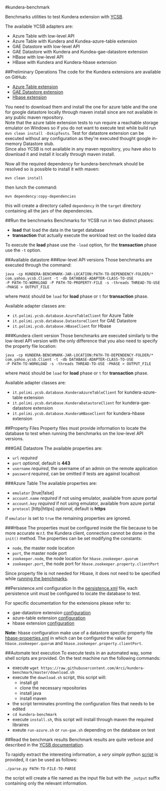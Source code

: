 #kundera-benchmark

Benchmarks utilities to test Kundera extension with [YCSB](https://github.com/brianfrankcooper/YCSB/).

The available YCSB adapters are:

- Azure Table with low-level API
- Azure Table with Kundera and Kundea-azure-table extension
- GAE Datastore with low-level API
- GAE Datastore with Kundera and Kundea-gae-datastore extension
- HBase with low-level API
- HBase with Kundera and Kundera-hbase extension

##Preliminary Operations
The code for the Kundera extensions are available on GitHub:

- [Azure Table extension](https://github.com/Arci/kundera-azure-table)
- [GAE Datastore extension](https://github.com/Arci/kundera-gae-datastore)
- [Hbase extension](https://github.com/impetus-opensource/Kundera)

You need to download them and install the one for azure table and the one for google datastore locally through maven install since are not available in any public maven repository.  
Note that the azure table extension tests to run require a reachable storage emulator on Windows so if you do not want to execute test while build run `mvn clean install -DskipTests`.
Test for datastore extension can be executed without any configuration as they're executed thought google in-memory Datastore stub.  
Since also YCSB is not available in any maven repository, you have also to download it and install it locally through maven install.

Now all the required dependency for kundera-benchmark should be resolved so is possible to install it with maven:

```
mvn clean install
```

then lunch the command:

```
mvn dependency:copy-dependencies
```
this will create a directory called `dependency` in the `target` directory containing all the jars of the dependencies.

##Run the benchmarks
Benchmarks for YCSB run in two distinct phases:

- __load__ that load the data in the target database
- __transaction__ that actually execute the workload test on the loaded data

To execute the __load__ phase use the `-load` option, for the __transaction__ phase use the `-t` option.

##Available datastore
###low-level API versions
Those benchmarks are executed through the command:

```
java -cp KUNDERA-BENCHMARK-JAR-LOCATION:PATH-TO-DEPENDENCY-FOLDER/*
com.yahoo.ycsb.Client -t -db DATABASE-ADAPTER-CLASS-TO-USE
-P PATH-TO-WORKLOAD -P PATH-TO-PROPERTY-FILE -s -threads THREAD-TO-USE -PHASE > OUTPUT_FILE
```
where `PHASE` should be `load` for __load__ phase or `t` for __transaction__ phase.

Available adapter classes are:

- `it.polimi.ycsb.database.AzureTableClient` for Azure Table
- `it.polimi.ycsb.database.DatastoreClient` for GAE Datastore
- `it.polimi.ycsb.database.HBaseClient` for Hbase

###Kundera client version
Those benchmarks are executed similarly to the low-level API version with the only difference that you also need to specify the property file location:

```
java -cp KUNDERA-BENCHMARK-JAR-LOCATION:PATH-TO-DEPENDENCY-FOLDER/*
com.yahoo.ycsb.Client -t -db DATABASE-ADAPTER-CLASS-TO-USE
-P PATH-TO-WORKLOAD -s -threads THREAD-TO-USE -PHASE > OUTPUT_FILE
```
where `PHASE` should be `load` for __load__ phase or `t` for __transaction__ phase.

Available adapter classes are:

- `it.polimi.ycsb.database.KunderaAzureTableClient` for  kundera-azure-table extension
- `it.polimi.ycsb.database.KunderaDatastoreClient` for kundera-gae-datastore extension
- `it.polimi.ycsb.database.KunderaHBaseClient` for kundera-hbase extension

##Property Files
Property files must provide information to locate the database to test when running the benchmarks on the low-level API versions.

###GAE Datastore
The available properties are:

- `url` _required_
- `port` _optional_, default is __443__
- `username`  _required_, the username of an admin on the remote application
- `password` _required_, can be omitted if tests are against localhost

###Azure Table
The available properties are:

- `emulator` [true|false]
- `account.name` _required_ if not using emulator, available from azure portal
- `account.key` _required_ if not using emulator, available from azure portal
- `protocol` [http|https] _optional_, default is __https__

if `emulator` is set to `true` the remaining properties are ignored.

###Hbase
The properties must be configured inside the []() file because to be more accurate w.r.t. the Kundera client, connection cannot be done in the `init()` method.
The properties can be set modifying the constants:

- `node`, the master node location
- `port`, the master node port
- `zookeeper.node`, the node location for `hbase.zookeeper.quorum`
- `zookeeper.port`, the node port for `hbase.zookeeper.property.clientPort`

Since property file is not needed for Hbase, it does not need to be specified while [running the benchmarks](#low-level-api-versions).

##Persistence.xml configuration
In the [persistence.xml](https://github.com/Arci/kundera-benchmark/blob/master/src/main/resources/META-INF/persistence.xml) file, each persistence unit must be configured to locate the database to test.

For specific documentation for the extensions please refer to:

- gae-datastore extension [configuration](https://github.com/Arci/kundera-gae-datastore#configuration)
- azure-table extension [configuration](https://github.com/Arci/kundera-azure-table#configuration)
- hbase extension [configuration](https://github.com/impetus-opensource/Kundera/wiki/Common-Configuration)

__Note:__ hbase configuration make use of a datastore specific property file [hbase-properties.xml](https://github.com/Arci/kundera-benchmark/blob/master/src/main/resources/hbase-properties.xml) in which can be configured the value for `hbase.zookeeper.quorum`  and `hbase.zookeeper.property.clientPort`.

##Automate text execution
To execute tests in an automated way, some shell scripts are provided. On the test machine run the following commands:

- execute `wget https://raw.githubusercontent.com/Arci/kundera-benchmark/master/download.sh`
- execute the `download.sh` script, this script will:
  - install git
  - clone the necessary repositories
  - install java
  - install maven
- the script terminates promting the configuration files that needs to be edited
- `cd kundera-benchmark`
- execute `install.sh`, this script will install through maven the required libraires
- exeute `run-azure.sh` or `run-gae.sh` depending on the database on test

##Read the benchmark results
Benchmark results are quite verbose and described in the [YCSB documentation](https://github.com/brianfrankcooper/YCSB/wiki/Running-a-Workload#step-6-execute-the-workload).

To rapidly extract the interesting information, a _very simple_ python [script](https://github.com/Arci/kundera-benchmark/blob/master/parse.py) is provided, it can be used as follows:

```
./parse.py PATH-TO-FILE-TO-PARSE
```
the script will create a file named as the input file but with the `_output` suffix containing only the relevant information.
